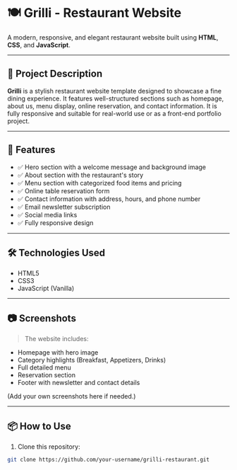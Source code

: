 # 🍽️ Grilli - Restaurant Website

A modern, responsive, and elegant restaurant website built using **HTML**, **CSS**, and **JavaScript**.

---

## 📌 Project Description

**Grilli** is a stylish restaurant website template designed to showcase a fine dining experience. It features well-structured sections such as homepage, about us, menu display, online reservation, and contact information. It is fully responsive and suitable for real-world use or as a front-end portfolio project.

---

## 🚀 Features

- ✅ Hero section with a welcome message and background image
- ✅ About section with the restaurant's story
- ✅ Menu section with categorized food items and pricing
- ✅ Online table reservation form
- ✅ Contact information with address, hours, and phone number
- ✅ Email newsletter subscription
- ✅ Social media links
- ✅ Fully responsive design

---

## 🛠️ Technologies Used

- HTML5  
- CSS3  
- JavaScript (Vanilla)

---

## 📷 Screenshots

> The website includes:

- Homepage with hero image  
- Category highlights (Breakfast, Appetizers, Drinks)  
- Full detailed menu  
- Reservation section  
- Footer with newsletter and contact details

(Add your own screenshots here if needed.)

---

## 📦 How to Use

1. Clone this repository:

```bash
git clone https://github.com/your-username/grilli-restaurant.git
